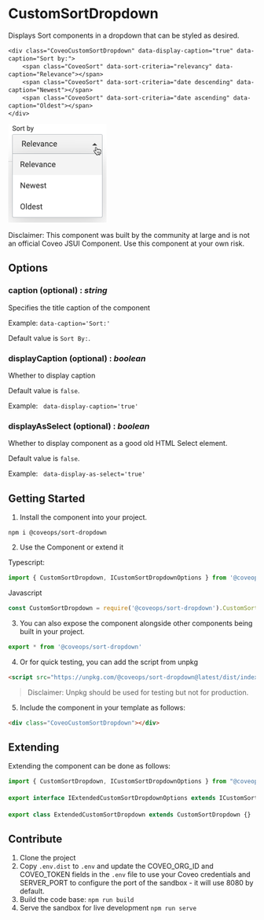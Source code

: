 # CustomSortDropdown

Displays Sort components in a dropdown that can be styled as desired.

```
<div class="CoveoCustomSortDropdown" data-display-caption="true" data-caption="Sort by:">
    <span class="CoveoSort" data-sort-criteria="relevancy" data-caption="Relevance"></span>
    <span class="CoveoSort" data-sort-criteria="date descending" data-caption="Newest"></span>
    <span class="CoveoSort" data-sort-criteria="date ascending" data-caption="Oldest"></span>
</div>
```

![SortDropdown](sortdropdown.png)

Disclaimer: This component was built by the community at large and is not an official Coveo JSUI Component. Use this component at your own risk.

## Options

### caption (optional) : _string_

Specifies the title caption of the component

Example: `data-caption='Sort:'`

Default value is `Sort By:`.

### displayCaption (optional) : _boolean_

Whether to display caption

Default value is `false`.

Example: ` data-display-caption='true'`

### displayAsSelect (optional) : _boolean_

Whether to display component as a good old HTML Select element.

Default value is `false`.

Example: ` data-display-as-select='true'`

## Getting Started

1. Install the component into your project.

```
npm i @coveops/sort-dropdown
```

2. Use the Component or extend it

Typescript:

```javascript
import { CustomSortDropdown, ICustomSortDropdownOptions } from '@coveops/sort-dropdown';
```

Javascript

```javascript
const CustomSortDropdown = require('@coveops/sort-dropdown').CustomSortDropdown;
```

3. You can also expose the component alongside other components being built in your project.

```javascript
export * from '@coveops/sort-dropdown'
```

4. Or for quick testing, you can add the script from unpkg

```html
<script src="https://unpkg.com/@coveops/sort-dropdown@latest/dist/index.min.js"></script>
```

> Disclaimer: Unpkg should be used for testing but not for production.

5. Include the component in your template as follows:

```html
<div class="CoveoCustomSortDropdown"></div>
```

## Extending

Extending the component can be done as follows:

```javascript
import { CustomSortDropdown, ICustomSortDropdownOptions } from "@coveops/sort-dropdown";

export interface IExtendedCustomSortDropdownOptions extends ICustomSortDropdownOptions {}

export class ExtendedCustomSortDropdown extends CustomSortDropdown {}
```

## Contribute

1. Clone the project
2. Copy `.env.dist` to `.env` and update the COVEO_ORG_ID and COVEO_TOKEN fields in the `.env` file to use your Coveo credentials and SERVER_PORT to configure the port of the sandbox - it will use 8080 by default.
3. Build the code base: `npm run build`
4. Serve the sandbox for live development `npm run serve`
